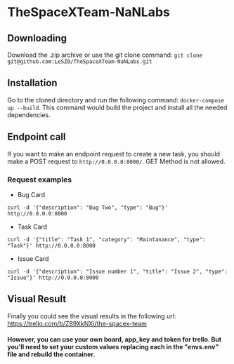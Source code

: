 # TheSpaceXTeam-NaNLabs

## Downloading
Download the .zip archive or use the git clone command:
`git clone git@github.com:LeSZ0/TheSpaceXTeam-NaNLabs.git`

## Installation
Go to the cloned directory and run the following command:
`docker-compose up --build`.
This command would build the project and install all the needed dependencies.

## Endpoint call
If you want to make an endpoint request to create a new task, you should make a POST request to
`http://0.0.0.0:8000/`. GET Method is not allowed.

### Request examples

- Bug Card
```
curl -d '{"description": "Bug Two", "type": "Bug"}' http://0.0.0.0:8000
```

- Task Card
```
curl -d '{"title": "Task 1", "category": "Maintanance", "type": "Task"}' http://0.0.0.0:8000
```

- Issue Card
```
curl -d '{"description": "Issue number 1", "title": "Issue 2", "type": "Issue"}' http://0.0.0.0:8000
```

## Visual Result
Finally you could see the visual results in the following url: https://trello.com/b/Z89XkNXi/the-spacex-team


#### However, you can use your own board, app_key and token for trello. But you'll need to set your custom values replacing each in the "envs.env" file and rebuild the container.

